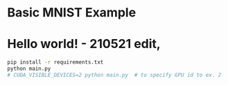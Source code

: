 # Basic MNIST Example
# Hello world! - 210521 edit,
```bash
pip install -r requirements.txt
python main.py
# CUDA_VISIBLE_DEVICES=2 python main.py  # to specify GPU id to ex. 2
```
